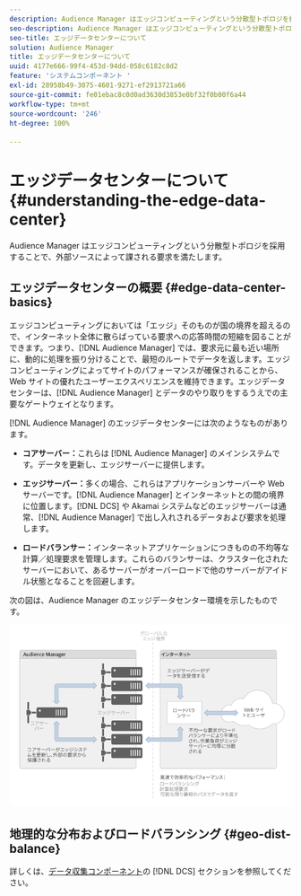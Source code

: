 ```yaml
---
description: Audience Manager はエッジコンピューティングという分散型トポロジを採用することで、外部ソースによって課される要求を満たします。
seo-description: Audience Manager はエッジコンピューティングという分散型トポロジを採用することで、外部ソースによって課される要求を満たします。
seo-title: エッジデータセンターについて
solution: Audience Manager
title: エッジデータセンターについて
uuid: 4177e666-99f4-453d-94dd-058c6182c8d2
feature: 'システムコンポーネント '
exl-id: 28958b49-3075-4601-9271-ef2913721a66
source-git-commit: fe01ebac8c0d0ad3630d3853e0bf32f0b00f6a44
workflow-type: tm+mt
source-wordcount: '246'
ht-degree: 100%

---
```


# エッジデータセンターについて {#understanding-the-edge-data-center}

Audience Manager はエッジコンピューティングという分散型トポロジを採用することで、外部ソースによって課される要求を満たします。

## エッジデータセンターの概要  {#edge-data-center-basics}

<!-- 

c_compedge.xml

 -->

エッジコンピューティングにおいては「エッジ」そのものが国の境界を超えるので、インターネット全体に散らばっている要求への応答時間の短縮を図ることができます。つまり、[!DNL Audience Manager] では、要求元に最も近い場所に、動的に処理を振り分けることで、最短のルートでデータを返します。エッジコンピューティングによってサイトのパフォーマンスが確保されることから、Web サイトの優れたユーザーエクスペリエンスを維持できます。エッジデータセンターは、[!DNL Audience Manager] とデータのやり取りをするうえでの主要なゲートウェイとなります。

[!DNL Audience Manager] のエッジデータセンターには次のようなものがあります。

* **コアサーバー：**&#x200B;これらは [!DNL Audience Manager] のメインシステムです。データを更新し、エッジサーバーに提供します。

* **エッジサーバー：**&#x200B;多くの場合、これらはアプリケーションサーバーや Web サーバーです。[!DNL Audience Manager] とインターネットとの間の境界に位置します。[!DNL DCS] や Akamai システムなどのエッジサーバーは通常、[!DNL Audience Manager] で出し入れされるデータおよび要求を処理します。

* **ロードバランサー：**&#x200B;インターネットアプリケーションにつきものの不均等な計算／処理要求を管理します。これらのバランサーは、クラスター化されたサーバーにおいて、あるサーバーがオーバーロードで他のサーバーがアイドル状態となることを回避します。

次の図は、Audience Manager のエッジデータセンター環境を示したものです。

![](assets/edge_data_center.png)

## 地理的な分布およびロードバランシング  {#geo-dist-balance}

詳しくは、[データ収集コンポーネント](../../reference/system-components/components-data-collection.md)の [!DNL DCS] セクションを参照してください。
